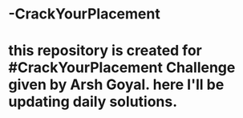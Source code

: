 # -CrackYourPlacement
# this repository is created for #CrackYourPlacement Challenge given by Arsh Goyal. here I'll be updating daily solutions.
